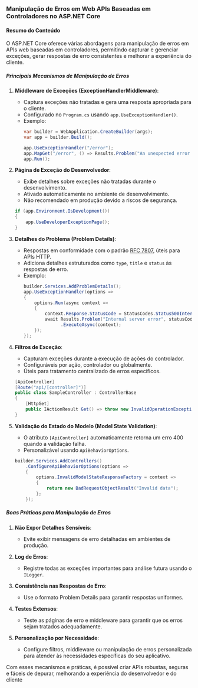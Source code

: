 ### Manipulação de Erros em Web APIs Baseadas em Controladores no ASP.NET Core

#### Resumo do Conteúdo
O ASP.NET Core oferece várias abordagens para manipulação de erros em APIs web baseadas em controladores, permitindo capturar e gerenciar exceções, gerar respostas de erro consistentes e melhorar a experiência do cliente.

##### Principais Mecanismos de Manipulação de Erros

1. **Middleware de Exceções (ExceptionHandlerMiddleware)**:
   - Captura exceções não tratadas e gera uma resposta apropriada para o cliente.
   - Configurado no `Program.cs` usando `app.UseExceptionHandler()`.
   - Exemplo:
     ```csharp
     var builder = WebApplication.CreateBuilder(args);
     var app = builder.Build();

     app.UseExceptionHandler("/error");
     app.MapGet("/error", () => Results.Problem("An unexpected error occurred."));
     app.Run();
     ```

2. **Página de Exceção do Desenvolvedor**:
   - Exibe detalhes sobre exceções não tratadas durante o desenvolvimento.
   - Ativado automaticamente no ambiente de desenvolvimento.
   - Não recomendado em produção devido a riscos de segurança.
   ```csharp
   if (app.Environment.IsDevelopment())
   {
       app.UseDeveloperExceptionPage();
   }
   ```

3. **Detalhes do Problema (Problem Details)**:
   - Respostas em conformidade com o padrão [RFC 7807](https://tools.ietf.org/html/rfc7807), úteis para APIs HTTP.
   - Adiciona detalhes estruturados como `type`, `title` e `status` às respostas de erro.
   - Exemplo:
     ```csharp
     builder.Services.AddProblemDetails();
     app.UseExceptionHandler(options =>
     {
         options.Run(async context =>
         {
             context.Response.StatusCode = StatusCodes.Status500InternalServerError;
             await Results.Problem("Internal server error", statusCode: 500)
                   .ExecuteAsync(context);
         });
     });
     ```

4. **Filtros de Exceção**:
   - Capturam exceções durante a execução de ações do controlador.
   - Configuráveis por ação, controlador ou globalmente.
   - Úteis para tratamento centralizado de erros específicos.
   ```csharp
   [ApiController]
   [Route("api/[controller]")]
   public class SampleController : ControllerBase
   {
       [HttpGet]
       public IActionResult Get() => throw new InvalidOperationException("Error example");
   }
   ```

5. **Validação do Estado do Modelo (Model State Validation)**:
   - O atributo `[ApiController]` automaticamente retorna um erro 400 quando a validação falha.
   - Personalizável usando `ApiBehaviorOptions`.
   ```csharp
   builder.Services.AddControllers()
       .ConfigureApiBehaviorOptions(options =>
       {
           options.InvalidModelStateResponseFactory = context =>
           {
               return new BadRequestObjectResult("Invalid data");
           };
       });
   ```

##### Boas Práticas para Manipulação de Erros
1. **Não Expor Detalhes Sensíveis**:
   - Evite exibir mensagens de erro detalhadas em ambientes de produção.

2. **Log de Erros**:
   - Registre todas as exceções importantes para análise futura usando o `ILogger`.

3. **Consistência nas Respostas de Erro**:
   - Use o formato Problem Details para garantir respostas uniformes.

4. **Testes Extensos**:
   - Teste as páginas de erro e middleware para garantir que os erros sejam tratados adequadamente.

5. **Personalização por Necessidade**:
   - Configure filtros, middleware ou manipulação de erros personalizada para atender às necessidades específicas do seu aplicativo.

Com esses mecanismos e práticas, é possível criar APIs robustas, seguras e fáceis de depurar, melhorando a experiência do desenvolvedor e do cliente